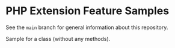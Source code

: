# PHP Extension Feature Samples

See the `main` branch for general information about this repository.

Sample for a class (without any methods).